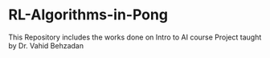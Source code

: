 # RL-Algorithms-in-Pong
This Repository includes the works done on Intro to AI course Project taught by Dr. Vahid Behzadan
